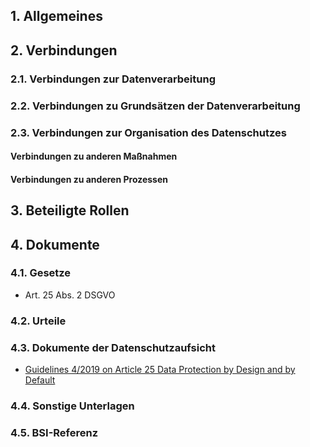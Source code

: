## 1. Allgemeines
## 2. Verbindungen
### 2.1. Verbindungen zur Datenverarbeitung
### 2.2. Verbindungen zu Grundsätzen der Datenverarbeitung
### 2.3. Verbindungen zur Organisation des Datenschutzes
#### Verbindungen zu anderen Maßnahmen
#### Verbindungen zu anderen Prozessen
## 3. Beteiligte Rollen
## 4. Dokumente
### 4.1. Gesetze
- Art. 25 Abs. 2 DSGVO
### 4.2. Urteile
### 4.3. Dokumente der Datenschutzaufsicht
- [Guidelines 4/2019 on Article 25 Data Protection by Design and by Default](https://edpb.europa.eu/our-work-tools/our-documents/guidelines/guidelines-42019-article-25-data-protection-design-and_de)
### 4.4. Sonstige Unterlagen
### 4.5. BSI-Referenz
